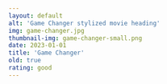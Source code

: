 ```yaml
---
layout: default
alt: 'Game Changer stylized movie heading'
img: game-changer.jpg
thumbnail-img: game-changer-small.png
date: 2023-01-01
title: 'Game Changer'
old: true
rating: good
---
```

